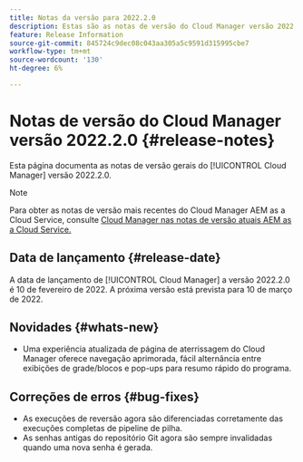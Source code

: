 ```yaml
---
title: Notas da versão para 2022.2.0
description: Estas são as notas de versão do Cloud Manager versão 2022.2.0.
feature: Release Information
source-git-commit: 845724c9dec08c043aa305a5c9591d315995cbe7
workflow-type: tm+mt
source-wordcount: '130'
ht-degree: 6%

---
```



# Notas de versão do Cloud Manager versão 2022.2.0 {#release-notes}

Esta página documenta as notas de versão gerais do [!UICONTROL Cloud Manager] versão 2022.2.0.

>[!NOTE]
>
>Para obter as notas de versão mais recentes do Cloud Manager AEM as a Cloud Service, consulte [Cloud Manager nas notas de versão atuais AEM as a Cloud Service.](https://experienceleague.adobe.com/docs/experience-manager-cloud-service/content/implementing/using-cloud-manager/release-notes-cloud-manager/release-notes-cm-current.html)

## Data de lançamento {#release-date}

A data de lançamento de [!UICONTROL Cloud Manager] a versão 2022.2.0 é 10 de fevereiro de 2022. A próxima versão está prevista para 10 de março de 2022.

## Novidades {#whats-new}

* Uma experiência atualizada de página de aterrissagem do Cloud Manager oferece navegação aprimorada, fácil alternância entre exibições de grade/blocos e pop-ups para resumo rápido do programa.

## Correções de erros {#bug-fixes}

* As execuções de reversão agora são diferenciadas corretamente das execuções completas de pipeline de pilha.
* As senhas antigas do repositório Git agora são sempre invalidadas quando uma nova senha é gerada.
